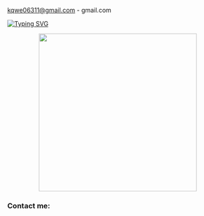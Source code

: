  kqwe06311@gmail.com - gmail.com 

[![Typing SVG](https://readme-typing-svg.demolab.com?font=Fira+Code&size=22&pause=1000&color=7807F7&background=FFFFFF00&width=435&lines=+Genius+%3D+True)](https://git.io/typing-svg)

<div id="header" align="center">
  <img src="https://media.giphy.com/media/zOvBKUUEERdNm/giphy.gif" width="360"/>
</div>

### Contact me:
